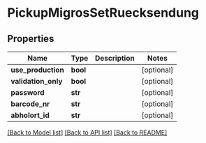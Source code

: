 # PickupMigrosSetRuecksendung

## Properties
Name | Type | Description | Notes
------------ | ------------- | ------------- | -------------
**use_production** | **bool** |  | [optional] 
**validation_only** | **bool** |  | [optional] 
**password** | **str** |  | [optional] 
**barcode_nr** | **str** |  | [optional] 
**abholort_id** | **str** |  | [optional] 

[[Back to Model list]](../README.md#documentation-for-models) [[Back to API list]](../README.md#documentation-for-api-endpoints) [[Back to README]](../README.md)

